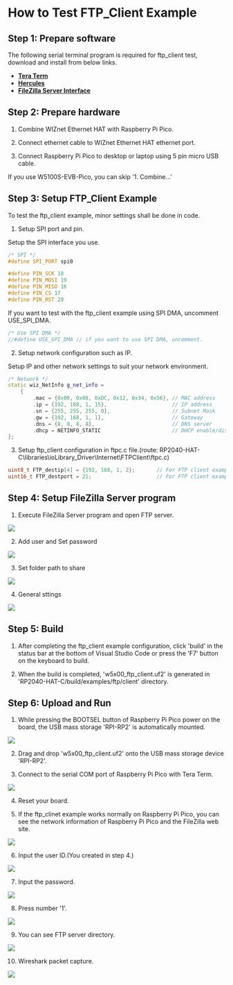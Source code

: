 # How to Test FTP_Client Example



## Step 1: Prepare software

The following serial terminal program is required for ftp_client test, download and install from below links.

- [**Tera Term**][link-tera_term]
- [**Hercules**][link-hercules]
- [**FileZilla Server Interface**][link-filezilla_server]



## Step 2: Prepare hardware

1. Combine WIZnet Ethernet HAT with Raspberry Pi Pico.

2. Connect ethernet cable to WIZnet Ethernet HAT ethernet port.

3. Connect Raspberry Pi Pico to desktop or laptop using 5 pin micro USB cable.

If you use W5100S-EVB-Pico, you can skip '1. Combine...'



## Step 3: Setup FTP_Client Example

To test the ftp_client example, minor settings shall be done in code.

1. Setup SPI port and pin.

Setup the SPI interface you use.

```cpp
/* SPI */
#define SPI_PORT spi0

#define PIN_SCK 18
#define PIN_MOSI 19
#define PIN_MISO 16
#define PIN_CS 17
#define PIN_RST 20
```

If you want to test with the ftp_client example using SPI DMA, uncomment USE_SPI_DMA.

```cpp
/* Use SPI DMA */
//#define USE_SPI_DMA // if you want to use SPI DMA, uncomment.
```



2. Setup network configuration such as IP.

Setup IP and other network settings to suit your network environment.

```cpp
/* Network */
static wiz_NetInfo g_net_info =
    {
        .mac = {0x00, 0x08, 0xDC, 0x12, 0x34, 0x56}, // MAC address
        .ip = {192, 168, 1, 15},                     // IP address
        .sn = {255, 255, 255, 0},                    // Subnet Mask
        .gw = {192, 168, 1, 1},                      // Gateway
        .dns = {8, 8, 8, 8},                         // DNS server
        .dhcp = NETINFO_STATIC                       // DHCP enable/disable
};
```

3. Setup ftp_client configuration in ftpc.c file.(route: RP2040-HAT-C\libraries\ioLibrary_Driver\Internet\FTPClient\ftpc.c)

```cpp
uint8_t FTP_destip[4] = {192, 168, 1, 2};		// For FTP client examples; destination network info
uint16_t FTP_destport = 21;						// For FTP client examples; destination network info
```



## Step 4: Setup FileZilla Server program

1. Execute FileZilla Server program and open FTP server.

![][link-filezilla_server_program_open]

2. Add user and Set password

![][link-filezilla_add_user]

3. Set folder path to share

![][link-filezilla_set_path]

4. General sttings

![][link-filezilla_general_settings]



## Step 5: Build

1. After completing the ftp_client example configuration, click 'build' in the status bar at the bottom of Visual Studio Code or press the 'F7' button on the keyboard to build.

2. When the build is completed, 'w5x00_ftp_client.uf2' is generated in 'RP2040-HAT-C/build/examples/ftp/client' directory.



## Step 6: Upload and Run

1. While pressing the BOOTSEL button of Raspberry Pi Pico power on the board, the USB mass storage 'RPI-RP2' is automatically mounted.

![][link-raspberry_pi_pico_usb_mass_storage]

2. Drag and drop 'w5x00_ftp_client.uf2' onto the USB mass storage device 'RPI-RP2'.

3. Connect to the serial COM port of Raspberry Pi Pico with Tera Term.

![][link-connect_to_serial_com_port]

4. Reset your board.

5. If the ftp_clinet example works normally on Raspberry Pi Pico, you can see the network information of Raspberry Pi Pico and the FileZilla web site.

![][link-see_network_information_of_raspberry_pi_pico]

6. Input the user ID.(You created in step 4.)

![][link-input_user_id]

7. Input the password.

![][link-input_password]

8. Press number '1'.

![][link-press_num1]

9. You can see FTP server directory.

![][link-ftp_server_directory]

10. Wireshark packet capture.

![][link-ftp_wireshark_result]

<!--
Link
-->

[link-tera_term]: https://osdn.net/projects/ttssh2/releases/
[link-hercules]: https://www.hw-group.com/software/hercules-setup-utility
[link-filezilla_server]: https://osdn.net/projects/filezilla/downloads/67734/FileZilla_Server-0_9_60.exe/


[link-filezilla_server_program_open]: https://github.com/Wiznet/RP2040-HAT-C/blob/main/static/images/ftp/client/filezilla_server_program_open.png
[link-filezilla_add_user]: https://github.com/Wiznet/RP2040-HAT-C/blob/main/static/images/ftp/client/filezilla_add_user.png
[link-filezilla_set_path]: https://github.com/Wiznet/RP2040-HAT-C/blob/main/static/images/ftp/client/filezilla_set_path.png
[link-filezilla_general_settings]: https://github.com/Wiznet/RP2040-HAT-C/blob/main/static/images/ftp/client/filezilla_general_settings.png



[link-raspberry_pi_pico_usb_mass_storage]: https://github.com/Wiznet/RP2040-HAT-C/blob/main/static/images/ftp/client/raspberry_pi_pico_usb_mass_storage.png
[link-connect_to_serial_com_port]: https://github.com/Wiznet/RP2040-HAT-C/blob/main/static/images/ftp/client/serial_com_port.png
[link-see_network_information_of_raspberry_pi_pico]: https://github.com/Wiznet/RP2040-HAT-C/blob/main/static/images/ftp/client/network_information.png
[link-input_user_id]: https://github.com/Wiznet/RP2040-HAT-C/blob/main/static/images/ftp/client/input_user_id.png
[link-input_password]: https://github.com/Wiznet/RP2040-HAT-C/blob/main/static/images/ftp/client/input_password.png
[link-press_num1]: https://github.com/Wiznet/RP2040-HAT-C/blob/main/static/images/ftp/client/press_num1.png
[link-ftp_server_directory]: https://github.com/Wiznet/RP2040-HAT-C/blob/main/static/images/ftp/client/ftp_server_directory.png
[link-ftp_wireshark_result]: https://github.com/Wiznet/RP2040-HAT-C/blob/main/static/images/ftp/client/ftp_wireshark_result.png

